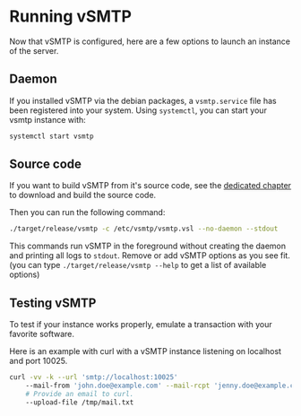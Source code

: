 # Running vSMTP

Now that vSMTP is configured, here are a few options to launch an instance of the server.

## Daemon

If you installed vSMTP via the debian packages, a `vsmtp.service` file has been registered into your system.
Using `systemctl`, you can start your vsmtp instance with:

```sh
systemctl start vsmtp
```

## Source code

If you want to build vSMTP from it's source code, see the [dedicated chapter](../dev/build/source.md) to download and build the source code.

Then you can run the following command:

```sh
./target/release/vsmtp -c /etc/vsmtp/vsmtp.vsl --no-daemon --stdout
```

This commands run vSMTP in the foreground without creating the daemon and printing all logs to `stdout`. Remove or add vSMTP options as you see fit. (you can type `./target/release/vsmtp --help` to get a list of available options)

## Testing vSMTP

To test if your instance works properly, emulate a transaction with your favorite software.

Here is an example with curl with a vSMTP instance listening on localhost and port 10025.

```sh
curl -vv -k --url 'smtp://localhost:10025'                                  \                                     
    --mail-from 'john.doe@example.com' --mail-rcpt 'jenny.doe@example.com'  \
    # Provide an email to curl.
    --upload-file /tmp/mail.txt
```